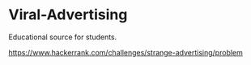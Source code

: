 # Viral-Advertising
Educational source for students.

https://www.hackerrank.com/challenges/strange-advertising/problem
